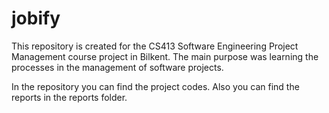 # jobify
This repository is created for the CS413 Software Engineering Project Management course project in Bilkent. The main purpose was learning 
the processes in the management of software projects.

In the repository you can find the project codes. Also you can find the reports in the reports folder.
